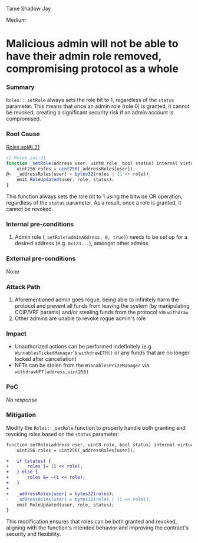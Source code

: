 Tame Shadow Jay

Medium

# Malicious admin will not be able to have their admin role removed, compromising protocol as a whole

### Summary

`Roles::_setRole` always sets the role bit to 1, regardless of the `status` parameter. This means that once an admin role (role 0) is granted, it cannot be revoked, creating a significant security risk if an admin account is compromised.

### Root Cause

[Roles.sol#L31](https://github.com/sherlock-audit/2024-08-winnables-raffles/blob/main/public-contracts/contracts/Roles.sol#L31)

```javascript
// Roles.sol:31
function _setRole(address user, uint8 role, bool status) internal virtual {
    uint256 roles = uint256(_addressRoles[user]);
@>  _addressRoles[user] = bytes32(roles | (1 << role));
    emit RoleUpdated(user, role, status);
}
```

This function always sets the role bit to 1 using the bitwise OR operation, regardless of the `status` parameter. As a result, once a role is granted, it cannot be revoked.

### Internal pre-conditions

1. Admin role (`_setRole(adminAddress, 0, true)`) needs to be set up for a desired address (e.g. `0x123...`), amongst other admins

### External pre-conditions

None

### Attack Path

1. Aforementioned admin goes rogue, being able to infinitely harm the protocol and prevent all funds from leaving the system (by manipulating CCIP/VRF params) and/or stealing funds from the protocol via `withdraw`
2. Other admins are unable to revoke rogue admin's role

### Impact

- Unauthorized actions can be performed indefinitely (e.g. `WinnablesTicketManager`'s `withdrawETH()` or any funds that are no longer locked after cancellation)
- NFTs can be stolen from the `WinnablesPrizeManager` via `withdrawNFT(address,uint256)`


### PoC

_No response_

### Mitigation

Modify the `Roles::_setRole` function to properly handle both granting and revoking roles based on the `status` parameter:

```diff
function setRole(address user, uint8 role, bool status) internal virtual {
    uint256 roles = uint256(_addressRoles[user]);

+   if (status) {
+       roles |= (1 << role);
+   } else {
+       roles &= ~(1 << role);
+   }
+
+   _addressRoles[user] = bytes32(roles);
-   _addressRoles[user] = bytes32(roles | (1 << role));
    emit RoleUpdated(user, role, status);
}
```

This modification ensures that roles can be both granted and revoked, aligning with the function's intended behavior and improving the contract's security and flexibility.